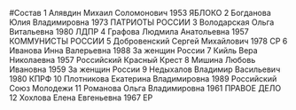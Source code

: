 #Состав
1 Алявдин Михаил Соломонович 1953 ЯБЛОКО
2 Богданова Юлия Владимировна 1973 ПАТРИОТЫ РОССИИ
3 Володарская Ольга Витальевна 1980 ЛДПР
4 Графова Людмила Анатольевна 1957 КОММУНИСТЫ РОССИИ
5 Добровенский Сергей Михайлович 1978 СР
6 Иванова Инна Валерьевна 1988 За женщин России
7 Кийль Вера Николаевна 1957 Российский Красный Крест
8 Мишина Любовь Ивановна 1959 За женщин России
9 Недыхалов Владимир Васильевич 1980 КПРФ
10 Плотникова Екатерина Владимировна 1989 Российский Союз Молодежи
11 Романова Ольга Владимировна 1961 ПРАВОЕ ДЕЛО
12 Хохлова Елена Евгеньевна 1967 ЕР
